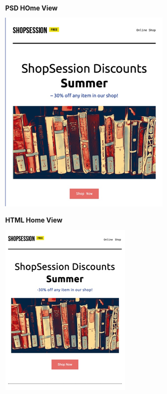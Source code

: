 ## PSD HOme View
![psdHomeView](images/psdHome.jpeg)

## HTML Home View
![homePageView](images/home.jpeg)